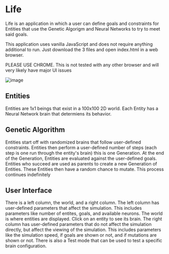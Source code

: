 # Life

Life is an application in which a user can define goals and constraints for Entities that use the Genetic Algorigm and Neural Networks to try to meet said goals.

This application uses vanilla JavaScript and does not require anything additional to run. Just download the 3 files and open index.html in a web browser.

PLEASE USE CHROME. This is not tested with any other browser and will very likely have major UI issues

![image](https://github.com/MathiasStrohkirch/Life/assets/42854178/95da4de7-3b1b-46dc-b5ad-388936cfee89)

## Entities
Entities are 1x1 beings that exist in a 100x100 2D world. Each Entity has a Neural Network brain that determiens its behavior.

## Genetic Algorithm
Entities start off with randomized brains that follow user-defined constraints. Entities then perform a user-defined number of steps (each step is one run through the entity's brain) this is one Generation. At the end of the Generation, Entities are evaluated against the user-defined goals. Entities who succeed are used as parents to create a new Generation of Entities. These Entities then have a random chance to mutate. This process continues indefinitely

## User Interface
There is a left column, the world, and a right column. The left column has user-defined parameters that affect the simulation. This includes parameters like number of entites, goals, and available neurons. The world is where entities are displayed. Click on an entity to see its brain. The right column has user-defined parameters that do not affect the simulation directly, but affect the viewing of the simulation. This includes parameters like the simulation speed, if goals are shown or not, and if mutations are shown or not. There is also a Test mode that can be used to test a specific brain configuration.
